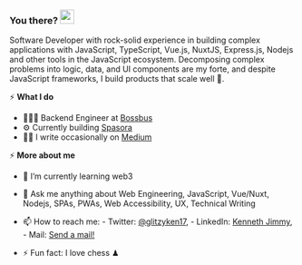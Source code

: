 ### You there? <img src="https://raw.githubusercontent.com/MartinHeinz/MartinHeinz/master/wave.gif" width="25px">
Software Developer with rock-solid experience in building complex applications with JavaScript, TypeScript, Vue.js, NuxtJS, Express.js, Nodejs and other tools in the JavaScript ecosystem. Decomposing complex problems into logic, data, and UI components are my forte, and despite JavaScript frameworks, I build products that scale well 🚀.

⚡️ **What I do**
- 👨🏽‍💻 Backend Engineer at [Bossbus](https://bossbusworld.com/)
- ⚙️ Currently building [Spasora](https://spasora.com/)
- ✍🏾 I write occasionally on [Medium](https://medium.com/@glitzyken)

⚡️ **More about me**
- 🌱 I’m currently learning web3
- 💬 Ask me anything about Web Engineering, JavaScript, Vue/Nuxt, Nodejs, SPAs, PWAs, Web Accessibility, UX, Technical Writing 
- 📫 How to reach me: - Twitter: [@glitzyken17](https://twitter.com/gliztyken17), - LinkedIn: [Kenneth Jimmy](https://www.linkedin.com/in/kenneth-jimmy-b84092191/), - Mail: [Send a mail!](mailto:kenjimmy17@gmail.com)

- ⚡ Fun fact: I love chess ♟

<!-- <div>
  <a href="/" align="left">
    <img src="https://github-readme-stats.vercel.app/api/top-langs/?username=ejirocodes&text_color=586069&layout=compact&hide_border=true&bg_color=fff&title_color=0366d6&count_private=true&include_all_commits=true" />
  </a>

  <a href="/" align="right">
    <img src="https://github-readme-stats.vercel.app/api?username=ejirocodes&count_private=true&show_icons=true&icon_color=222&title_color=0366d6&text_color=586069&bg_color=fff&hide=issues&hide_border=true&include_all_commits=true" />
  </a>
</div>

<img
  src="https://cr-ss-service.azurewebsites.net/api/ScreenShot?widget=summary&username=ejirocodes&badges=2&show-avatar=false&style=--header-bg-color:%23000;--border-radius:10px" width="700"
/>

![Profile views](https://gpvc.arturio.dev/ejirocodes)
![Code Time](https://img.shields.io/endpoint?style=flat&url=https://codetime-api.datreks.com/badge/1871?logoColor=white%26project=%26recentMS=0%26showProject=false)
 -->
